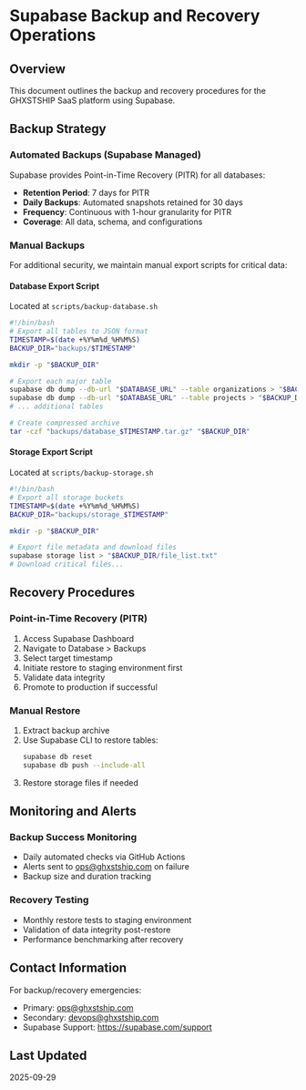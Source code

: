 # Supabase Backup and Recovery Operations

## Overview
This document outlines the backup and recovery procedures for the GHXSTSHIP SaaS platform using Supabase.

## Backup Strategy

### Automated Backups (Supabase Managed)
Supabase provides Point-in-Time Recovery (PITR) for all databases:

- **Retention Period**: 7 days for PITR
- **Daily Backups**: Automated snapshots retained for 30 days
- **Frequency**: Continuous with 1-hour granularity for PITR
- **Coverage**: All data, schema, and configurations

### Manual Backups
For additional security, we maintain manual export scripts for critical data:

#### Database Export Script
Located at `scripts/backup-database.sh`

```bash
#!/bin/bash
# Export all tables to JSON format
TIMESTAMP=$(date +%Y%m%d_%H%M%S)
BACKUP_DIR="backups/$TIMESTAMP"

mkdir -p "$BACKUP_DIR"

# Export each major table
supabase db dump --db-url "$DATABASE_URL" --table organizations > "$BACKUP_DIR/organizations.sql"
supabase db dump --db-url "$DATABASE_URL" --table projects > "$BACKUP_DIR/projects.sql"
# ... additional tables

# Create compressed archive
tar -czf "backups/database_$TIMESTAMP.tar.gz" "$BACKUP_DIR"
```

#### Storage Export Script
Located at `scripts/backup-storage.sh`

```bash
#!/bin/bash
# Export all storage buckets
TIMESTAMP=$(date +%Y%m%d_%H%M%S)
BACKUP_DIR="backups/storage_$TIMESTAMP"

mkdir -p "$BACKUP_DIR"

# Export file metadata and download files
supabase storage list > "$BACKUP_DIR/file_list.txt"
# Download critical files...
```

## Recovery Procedures

### Point-in-Time Recovery (PITR)
1. Access Supabase Dashboard
2. Navigate to Database > Backups
3. Select target timestamp
4. Initiate restore to staging environment first
5. Validate data integrity
6. Promote to production if successful

### Manual Restore
1. Extract backup archive
2. Use Supabase CLI to restore tables:
   ```bash
   supabase db reset
   supabase db push --include-all
   ```
3. Restore storage files if needed

## Monitoring and Alerts

### Backup Success Monitoring
- Daily automated checks via GitHub Actions
- Alerts sent to ops@ghxstship.com on failure
- Backup size and duration tracking

### Recovery Testing
- Monthly restore tests to staging environment
- Validation of data integrity post-restore
- Performance benchmarking after recovery

## Contact Information

For backup/recovery emergencies:
- Primary: ops@ghxstship.com
- Secondary: devops@ghxstship.com
- Supabase Support: https://supabase.com/support

## Last Updated
2025-09-29

